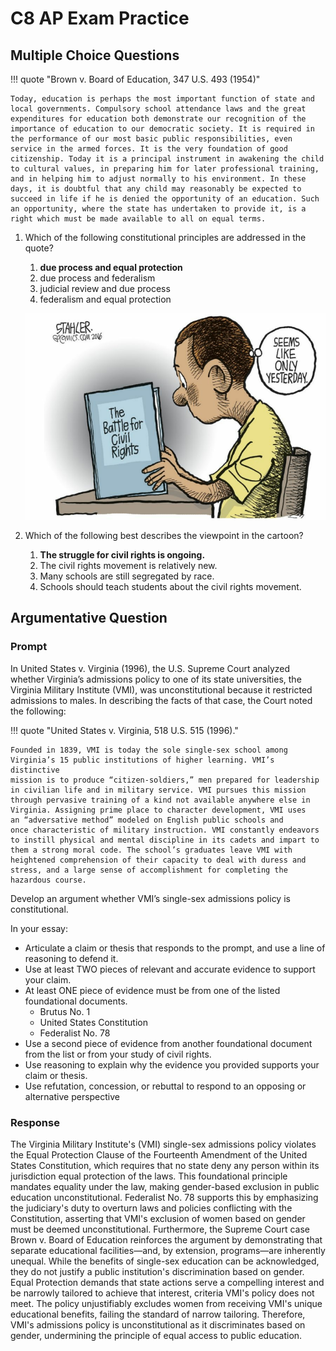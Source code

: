 # C8 AP Exam Practice

## Multiple Choice Questions

!!! quote "Brown v. Board of Education, 347 U.S. 493 (1954)"

    Today, education is perhaps the most important function of state and local governments. Compulsory school attendance laws and the great expenditures for education both demonstrate our recognition of the importance of education to our democratic society. It is required in the performance of our most basic public responsibilities, even service in the armed forces. It is the very foundation of good citizenship. Today it is a principal instrument in awakening the child to cultural values, in preparing him for later professional training, and in helping him to adjust normally to his environment. In these days, it is doubtful that any child may reasonably be expected to succeed in life if he is denied the opportunity of an education. Such an opportunity, where the state has undertaken to provide it, is a right which must be made available to all on equal terms.

1. Which of the following constitutional principles are addressed in the quote?
    1. **due process and equal protection**
    2. due process and federalism
    3. judicial review and due process
    4. federalism and equal protection

   ![Political Cartoon](../assets/stahler.png)

2.  Which of the following best describes the viewpoint in the cartoon?
    1. **The struggle for civil rights is ongoing.**
    2. The civil rights movement is relatively new.
    3. Many schools are still segregated by race.
    4. Schools should teach students about the civil rights movement.

## Argumentative Question

### Prompt

In United States v. Virginia (1996), the U.S. Supreme Court analyzed whether Virginia’s admissions policy to one of its state universities, the Virginia Military Institute (VMI), was unconstitutional because it restricted admissions to males. In describing the facts of that case, the Court noted the following:

!!! quote "United States v. Virginia, 518 U.S. 515 (1996)."

    Founded in 1839, VMI is today the sole single-sex school among
    Virginia’s 15 public institutions of higher learning. VMI’s distinctive
    mission is to produce “citizen-soldiers,” men prepared for leadership
    in civilian life and in military service. VMI pursues this mission
    through pervasive training of a kind not available anywhere else in
    Virginia. Assigning prime place to character development, VMI uses
    an “adversative method” modeled on English public schools and
    once characteristic of military instruction. VMI constantly endeavors
    to instill physical and mental discipline in its cadets and impart to
    them a strong moral code. The school’s graduates leave VMI with
    heightened comprehension of their capacity to deal with duress and
    stress, and a large sense of accomplishment for completing the
    hazardous course.

Develop an argument whether VMI’s single-sex admissions policy is constitutional.

In your essay:

- Articulate a claim or thesis that responds to the prompt, and use a line of reasoning to defend it.
- Use at least TWO pieces of relevant and accurate evidence to support your claim.
- At least ONE piece of evidence must be from one of the listed foundational documents.
    - Brutus No. 1
    - United States Constitution
    - Federalist No. 78
- Use a second piece of evidence from another foundational document from the list or from your study of civil rights.
- Use reasoning to explain why the evidence you provided supports your claim or thesis.
- Use refutation, concession, or rebuttal to respond to an opposing or alternative perspective

### Response

The Virginia Military Institute's (VMI) single-sex admissions policy violates the Equal Protection Clause of the Fourteenth Amendment of the United States Constitution, which requires that no state deny any person within its jurisdiction equal protection of the laws. This foundational principle mandates equality under the law, making gender-based exclusion in public education unconstitutional. Federalist No. 78 supports this by emphasizing the judiciary's duty to overturn laws and policies conflicting with the Constitution, asserting that VMI's exclusion of women based on gender must be deemed unconstitutional. Furthermore, the Supreme Court case Brown v. Board of Education reinforces the argument by demonstrating that separate educational facilities—and, by extension, programs—are inherently unequal. While the benefits of single-sex education can be acknowledged, they do not justify a public institution's discrimination based on gender. Equal Protection demands that state actions serve a compelling interest and be narrowly tailored to achieve that interest, criteria VMI's policy does not meet. The policy unjustifiably excludes women from receiving VMI's unique educational benefits, failing the standard of narrow tailoring. Therefore, VMI's admissions policy is unconstitutional as it discriminates based on gender, undermining the principle of equal access to public education.